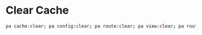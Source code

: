 

# Clear Cache
```sh
pa cache:clear; pa config:clear; pa route:clear; pa view:clear; pa route:clear
```
